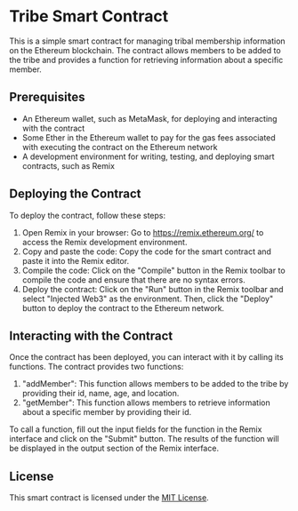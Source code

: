 # Tribe Smart Contract

This is a simple smart contract for managing tribal membership information on the Ethereum blockchain. The contract allows members to be added to the tribe and provides a function for retrieving information about a specific member.

## Prerequisites

- An Ethereum wallet, such as MetaMask, for deploying and interacting with the contract
- Some Ether in the Ethereum wallet to pay for the gas fees associated with executing the contract on the Ethereum network
- A development environment for writing, testing, and deploying smart contracts, such as Remix

## Deploying the Contract

To deploy the contract, follow these steps:

1. Open Remix in your browser: Go to https://remix.ethereum.org/ to access the Remix development environment.
2. Copy and paste the code: Copy the code for the smart contract and paste it into the Remix editor.
3. Compile the code: Click on the "Compile" button in the Remix toolbar to compile the code and ensure that there are no syntax errors.
4. Deploy the contract: Click on the "Run" button in the Remix toolbar and select "Injected Web3" as the environment. Then, click the "Deploy" button to deploy the contract to the Ethereum network.

## Interacting with the Contract

Once the contract has been deployed, you can interact with it by calling its functions. The contract provides two functions:

1. "addMember": This function allows members to be added to the tribe by providing their id, name, age, and location.
2. "getMember": This function allows members to retrieve information about a specific member by providing their id.

To call a function, fill out the input fields for the function in the Remix interface and click on the "Submit" button. The results of the function will be displayed in the output section of the Remix interface.

## License

This smart contract is licensed under the [MIT License](LICENSE).
